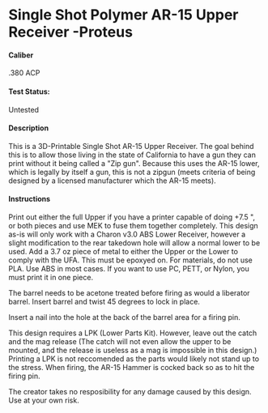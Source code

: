 # Single Shot Polymer AR-15 Upper Receiver -Proteus

#### Caliber
.380 ACP

#### Test Status: 
Untested

#### Description
This is a 3D-Printable Single Shot AR-15 Upper Receiver. The goal behind this is to allow those living
in the state of California to have a gun they can print without it being called a "Zip gun". Because this uses the AR-15 lower,
which is legally by itself a gun, this is not a zipgun (meets criteria of being designed by a licensed manufacturer which the AR-15
meets). 

#### Instructions
Print out either the full Upper if you have a printer capable of doing +7.5 ", or both pieces and use MEK to fuse them together completely.
This design as-is will only work with a Charon v3.0 ABS Lower Receiver, however a slight modification to the rear takedown hole will allow a normal lower to be used.
Add a 3.7 oz piece of metal to either the Upper or the Lower to comply with the UFA. This must be epoxyed on. For materials, do not use PLA.
Use ABS in most cases. If you want to use PC, PETT, or Nylon, you must print it in one piece. 

The barrel needs to be acetone treated before firing as would a liberator barrel. Insert barrel and twist 45 degrees to lock in place. 

Insert a nail into the hole at the back of the barrel area for a firing pin. 

This design requires a LPK (Lower Parts Kit). However, leave out the catch and the mag release (The catch will not even allow the upper to be mounted, and the release is useless as a mag is impossible in this design.)
Printing a LPK is not reccomended as the parts would likely not stand up to the stress. When firing, the AR-15 Hammer is cocked back so as to hit the firing pin.

The creator takes no resposibility for any damage caused by this design. Use at your own risk. 
